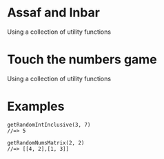 # Assaf and Inbar

Using a collection of utility functions 
# Touch the numbers game 

Using a collection of utility functions
 
# Examples

```
getRandomIntInclusive(3, 7)
//=> 5
```  

```
getRandomNumsMatrix(2, 2)
//=> [[4, 2],[1, 3]]
```  